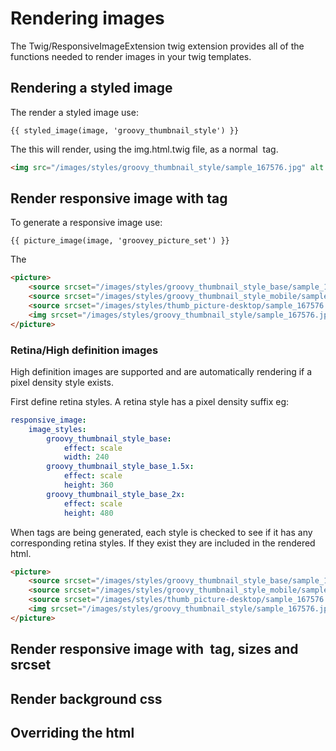# Rendering images

The Twig/ResponsiveImageExtension twig extension provides all of the functions needed to render images  in your twig templates.

## Rendering a styled image

The render a styled image use:
```twig
{{ styled_image(image, 'groovy_thumbnail_style') }}
```
The this will render, using the img.html.twig file, as a normal <img> tag.
```html
<img src="/images/styles/groovy_thumbnail_style/sample_167576.jpg" alt ="Your alt text" title="Image title" width="180" height="180" />

```

## Render responsive image with <picture> tag

To generate a responsive image use:
```twig
{{ picture_image(image, 'groovey_picture_set') }}

```
The 

```html
<picture>
    <source srcset="/images/styles/groovy_thumbnail_style_base/sample_167576.jpg" media="(min-width: 0px)">
    <source srcset="/images/styles/groovy_thumbnail_style_mobile/sample_167576.jpg" media="(min-width: 300px)">
    <source srcset="/images/styles/thumb_picture-desktop/sample_167576.jpg" media="(min-width: 1100px)">
    <img srcset="/images/styles/groovy_thumbnail_style/sample_167576.jpg" alt="Your alt text" title="Image title" width="180" height="180">
</picture>
```

### Retina/High definition images

High definition images are supported and are automatically rendering if a pixel density style exists.

First define retina styles. 
A retina style has a pixel density suffix eg: 

```yml
responsive_image:
    image_styles:
        groovy_thumbnail_style_base:
            effect: scale
            width: 240
        groovy_thumbnail_style_base_1.5x:
            effect: scale
            height: 360
        groovy_thumbnail_style_base_2x:
            effect: scale
            height: 480
```
When <picture> tags are being generated, each style is checked to see if it has any corresponding retina styles.
If they exist they are included in the rendered html. 

```html
<picture>
    <source srcset="/images/styles/groovy_thumbnail_style_base/sample_167576.jpg" media="(min-width: 0px) and ()">
    <source srcset="/images/styles/groovy_thumbnail_style_mobile/sample_167576.jpg" media="(min-width: 300px)">
    <source srcset="/images/styles/thumb_picture-desktop/sample_167576.jpg" media="(min-width: 1100px)">
    <img srcset="/images/styles/groovy_thumbnail_style/sample_167576.jpg" alt="Your alt text" title="Image title" width="180" height="180">
</picture>
```

## Render responsive image with <img> tag, sizes and srcset

## Render background css

## Overriding the html
